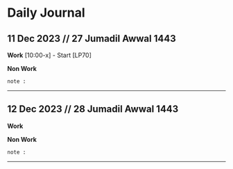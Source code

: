 # Daily Journal

 ## 11 Dec 2023 // 27 Jumadil Awwal 1443
 
**Work**
[10:00-x] - Start [LP70] 

**Non Work**

``` 
note : 

```
---
 ## 12 Dec 2023 // 28 Jumadil Awwal 1443
 
**Work**

**Non Work**
``` 
note : 

```
---

<!--stackedit_data:
eyJoaXN0b3J5IjpbLTc0MzE5OTEyMywtMTIyMzA0ODk4NSwxNT
MxNTYzNTg1LDMwMzI0ODgzOSwtMTM2NDY4MzkzOV19
-->